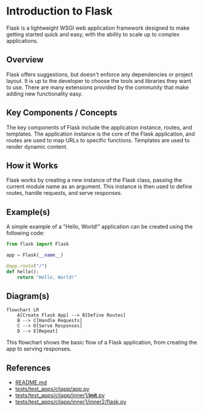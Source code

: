 # Introduction to Flask
Flask is a lightweight WSGI web application framework designed to make getting started quick and easy, with the ability to scale up to complex applications.

## Overview
Flask offers suggestions, but doesn't enforce any dependencies or project layout. It is up to the developer to choose the tools and libraries they want to use. There are many extensions provided by the community that make adding new functionality easy.

## Key Components / Concepts
The key components of Flask include the application instance, routes, and templates. The application instance is the core of the Flask application, and routes are used to map URLs to specific functions. Templates are used to render dynamic content.

## How it Works
Flask works by creating a new instance of the Flask class, passing the current module name as an argument. This instance is then used to define routes, handle requests, and serve responses.

## Example(s)
A simple example of a "Hello, World!" application can be created using the following code:
```python
from flask import Flask

app = Flask(__name__)

@app.route("/")
def hello():
    return "Hello, World!"
```

## Diagram(s)
```mermaid
flowchart LR
    A[Create Flask App] --> B[Define Routes]
    B --> C[Handle Requests]
    C --> D[Serve Responses]
    D --> E[Repeat]
```
This flowchart shows the basic flow of a Flask application, from creating the app to serving responses.

## References
* [README.md](README.md)
* [tests/test_apps/cliapp/app.py](tests/test_apps/cliapp/app.py)
* [tests/test_apps/cliapp/inner1/__init__.py](tests/test_apps/cliapp/inner1/__init__.py)
* [tests/test_apps/cliapp/inner1/inner2/flask.py](tests/test_apps/cliapp/inner1/inner2/flask.py)